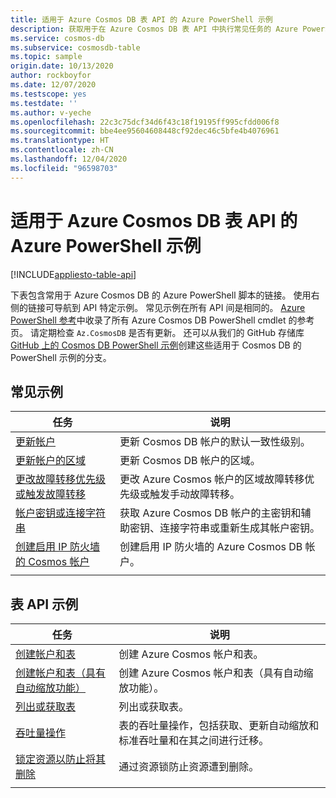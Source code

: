 ```yaml
---
title: 适用于 Azure Cosmos DB 表 API 的 Azure PowerShell 示例
description: 获取用于在 Azure Cosmos DB 表 API 中执行常见任务的 Azure PowerShell 示例
ms.service: cosmos-db
ms.subservice: cosmosdb-table
ms.topic: sample
origin.date: 10/13/2020
author: rockboyfor
ms.date: 12/07/2020
ms.testscope: yes
ms.testdate: ''
ms.author: v-yeche
ms.openlocfilehash: 22c3c75dcf34d6f43c18f19195ff995cfdd006f8
ms.sourcegitcommit: bbe4ee95604608448cf92dec46c5bfe4b4076961
ms.translationtype: HT
ms.contentlocale: zh-CN
ms.lasthandoff: 12/04/2020
ms.locfileid: "96598703"
---
```

<!--Verified successfully-->
# <a name="azure-powershell-samples-for-azure-cosmos-db-table-api"></a>适用于 Azure Cosmos DB 表 API 的 Azure PowerShell 示例
[!INCLUDE[appliesto-table-api](includes/appliesto-table-api.md)]

下表包含常用于 Azure Cosmos DB 的 Azure PowerShell 脚本的链接。 使用右侧的链接可导航到 API 特定示例。 常见示例在所有 API 间是相同的。 [Azure PowerShell 参考](https://docs.microsoft.com/powershell/module/az.cosmosdb)中收录了所有 Azure Cosmos DB PowerShell cmdlet 的参考页。 请定期检查 `Az.CosmosDB` 是否有更新。 还可以从我们的 GitHub 存储库 [GitHub 上的 Cosmos DB PowerShell 示例](https://github.com/Azure/azure-docs-powershell-samples/tree/master/cosmosdb)创建这些适用于 Cosmos DB 的 PowerShell 示例的分支。

## <a name="common-samples"></a>常见示例

|任务 | 说明 |
|---|---|
|[更新帐户](scripts/powershell/common/account-update.md)| 更新 Cosmos DB 帐户的默认一致性级别。 |
|[更新帐户的区域](scripts/powershell/common/update-region.md)| 更新 Cosmos DB 帐户的区域。 |
|[更改故障转移优先级或触发故障转移](scripts/powershell/common/failover-priority-update.md)| 更改 Azure Cosmos 帐户的区域故障转移优先级或触发手动故障转移。 |
|[帐户密钥或连接字符串](scripts/powershell/common/keys-connection-strings.md)| 获取 Azure Cosmos DB 帐户的主密钥和辅助密钥、连接字符串或重新生成其帐户密钥。 |
|[创建启用 IP 防火墙的 Cosmos 帐户](scripts/powershell/common/firewall-create.md)| 创建启用 IP 防火墙的 Azure Cosmos DB 帐户。 |
|||

## <a name="table-api-samples"></a>表 API 示例

|任务 | 说明 |
|---|---|
|[创建帐户和表](scripts/powershell/table/create.md)| 创建 Azure Cosmos 帐户和表。 |
|[创建帐户和表（具有自动缩放功能）](scripts/powershell/table/autoscale.md)| 创建 Azure Cosmos 帐户和表（具有自动缩放功能）。 |
|[列出或获取表](scripts/powershell/table/list-get.md)| 列出或获取表。 |
|[吞吐量操作](scripts/powershell/table/throughput.md)| 表的吞吐量操作，包括获取、更新自动缩放和标准吞吐量和在其之间进行迁移。 |
|[锁定资源以防止将其删除](scripts/powershell/table/lock.md)| 通过资源锁防止资源遭到删除。 |
|||

<!-- Update_Description: update meta properties, wording update, update link -->